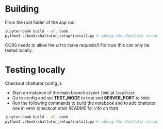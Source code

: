 # Building

From the root folder of the app run:
```sh
jupyter-book build --all book
python3 ./book/chattutor_setup/install.py # adding the chattutor script to all the html files
```

CORS needs to allow the url to make requests!!
For now this can only be tested locally.

# Testing locally

Checkout chattutor.config.js

- Start an instance of the main branch at port `5000` at `localhost`
- Go to config and set **TEST_MODE** to true and **SERVER_PORT** to `5000`
- Run the following commands to build the notebook and to add chattutor
one in venv (checkout main README for info on that)
```sh
jupyter-book build --all book
python3 ./book/chattutor_setup/install.py # adding the chattutor script to all the html files
```